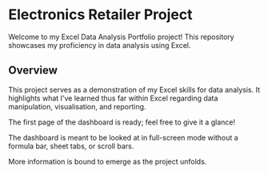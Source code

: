 # Electronics Retailer Project

Welcome to my Excel Data Analysis Portfolio project! This repository showcases my proficiency in data analysis using Excel.

## Overview

This project serves as a demonstration of my Excel skills for data analysis. It highlights what I've learned thus far within Excel regarding data manipulation, visualisation, and reporting.

The first page of the dashboard is ready; feel free to give it a glance!

The dashboard is meant to be looked at in full-screen mode without a formula bar, sheet tabs, or scroll bars.

More information is bound to emerge as the project unfolds.
